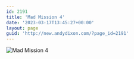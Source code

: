 ```yaml
---
id: 2191
title: 'Mad Mission 4'
date: '2023-03-17T13:45:27+00:00'
layout: page
guid: 'http://new.andydixon.com/?page_id=2191'
---
```


![Mad Mission 4](https://i0.wp.com/assets.g8x2.ldn.idrivee2-23.com/posters/Mad%20Mission%204%2001.jpg?w=1200&ssl=1 "Mad Mission 4")